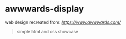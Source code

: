 # awwwards-display

web design recreated from: *https://www.awwwards.com/*

> simple html and css showcase
